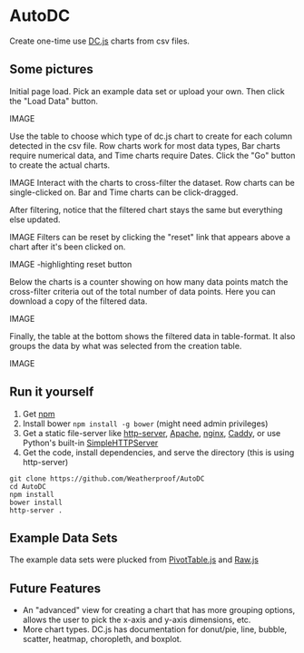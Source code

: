 # AutoDC
Create one-time use [DC.js](https://dc-js.github.io/dc.js/) charts from csv files.




## Some pictures

Initial page load. Pick an example data set or upload your own. Then click the "Load Data" button.

IMAGE

Use the table to choose which type of dc.js chart to create for each column detected in the csv file. Row charts work for most data types, Bar charts require numerical data, and Time charts require Dates. Click the "Go" button to create the actual charts.



IMAGE
Interact with the charts to cross-filter the dataset. Row charts can be single-clicked on. Bar and Time charts can be click-dragged.

After filtering, notice that the filtered chart stays the same but everything else updated.

IMAGE
Filters can be reset by clicking the "reset" link that appears above a chart after it's been clicked on.

IMAGE -highlighting reset button

Below the charts is a counter showing on how many data points match the cross-filter criteria out of the total number of data points. Here you can download a copy of the filtered data.

IMAGE

Finally, the table at the bottom shows the filtered data in table-format. It also groups the data by what was selected from the creation table.

IMAGE

## Run it yourself

1. Get [npm](https://nodejs.org/en/)
2. Install bower `npm install -g bower` (might need admin privileges)
3. Get a static file-server like [http-server](https://github.com/indexzero/http-server), [Apache](https://www.apache.org/), [nginx](https://www.nginx.com/resources/wiki/), [Caddy](https://caddyserver.com/), or use Python's built-in [SimpleHTTPServer](https://docs.python.org/2/library/simplehttpserver.html)
4. Get the code, install dependencies, and serve the directory (this is using http-server)

```shell
git clone https://github.com/Weatherproof/AutoDC
cd AutoDC
npm install
bower install 
http-server .
```

## Example Data Sets
The example data sets were plucked from [PivotTable.js](http://nicolas.kruchten.com/pivottable/examples/) and [Raw.js](http://raw.densitydesign.org/)





## Future Features

- An "advanced" view for creating a chart that has more grouping options, allows the user to pick the x-axis and y-axis dimensions, etc.
- More chart types. DC.js has documentation for donut/pie, line, bubble, scatter, heatmap, choropleth, and boxplot.
